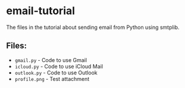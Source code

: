# email-tutorial
The files in the tutorial about sending email from Python using smtplib.
## Files:
- `gmail.py` - Code to use Gmail
- `icloud.py` - Code to use iCloud Mail
- `outlook.py` - Code to use Outlook
- `profile.png` - Test attachment
